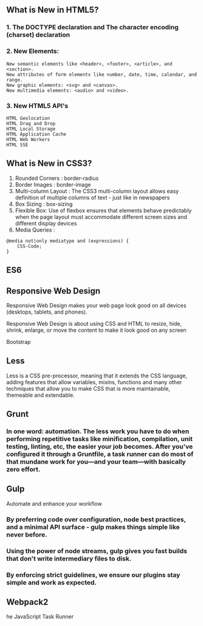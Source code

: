 
## What is New in HTML5?

### 1. The DOCTYPE declaration and The character encoding (charset) declaration

### 2. New Elements: 

```
New semantic elements like <header>, <footer>, <article>, and <section>.
New attributes of form elements like number, date, time, calendar, and range.
New graphic elements: <svg> and <canvas>.
New multimedia elements: <audio> and <video>.
```

### 3. New HTML5 API's
```
HTML Geolocation
HTML Drag and Drop
HTML Local Storage
HTML Application Cache
HTML Web Workers
HTML SSE
```

## What is New in CSS3?

1. Rounded Corners : border-radius
2. Border Images : border-image
3. Multi-column Layout : The CSS3 multi-column layout allows easy definition of multiple columns of text - just like in newspapers
4. Box Sizing : box-sizing
5. Flexible Box: Use of flexbox ensures that elements behave predictably when the page layout must accommodate different screen sizes and different display devices
6. Media Queries :
```
@media not|only mediatype and (expressions) {
    CSS-Code;
}
```

## ES6


## Responsive Web Design

Responsive Web Design makes your web page look good on all devices (desktops, tablets, and phones).

Responsive Web Design is about using CSS and HTML to resize, hide, shrink, enlarge, or move the content to make it look good on any screen

Bootstrap

## Less
Less is a CSS pre-processor, meaning that it extends the CSS language, adding features that allow variables, mixins, functions and many other techniques that allow you to make CSS that is more maintainable, themeable and extendable.

## Grunt
### In one word: automation. The less work you have to do when performing repetitive tasks like minification, compilation, unit testing, linting, etc, the easier your job becomes. After you've configured it through a Gruntfile, a task runner can do most of that mundane work for you—and your team—with basically zero effort.

## Gulp
Automate and enhance your workflow

### By preferring code over configuration, node best practices, and a minimal API surface - gulp makes things simple like never before.
### Using the power of node streams, gulp gives you fast builds that don't write intermediary files to disk.
### By enforcing strict guidelines, we ensure our plugins stay simple and work as expected.

## Webpack2
he JavaScript Task Runner
